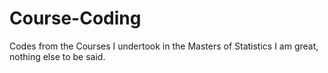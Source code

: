 # Course-Coding
Codes from the Courses I undertook in the Masters of Statistics 
I am great, nothing else to be said.
